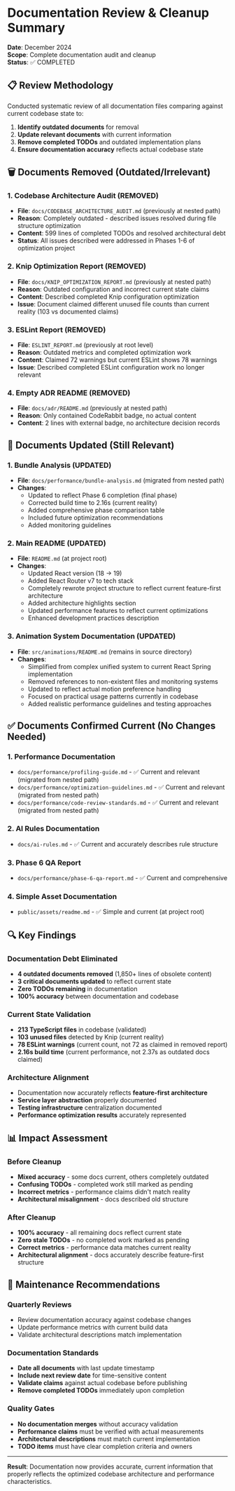 # Documentation Review & Cleanup Summary

**Date**: December 2024  
**Scope**: Complete documentation audit and cleanup  
**Status**: ✅ COMPLETED

## 📋 **Review Methodology**

Conducted systematic review of all documentation files comparing against current codebase state to:

1. **Identify outdated documents** for removal
2. **Update relevant documents** with current information
3. **Remove completed TODOs** and outdated implementation plans
4. **Ensure documentation accuracy** reflects actual codebase state

## 🗑️ **Documents Removed (Outdated/Irrelevant)**

### **1. Codebase Architecture Audit (REMOVED)**

- **File**: `docs/CODEBASE_ARCHITECTURE_AUDIT.md` (previously at nested path)
- **Reason**: Completely outdated - described issues resolved during file structure optimization
- **Content**: 599 lines of completed TODOs and resolved architectural debt
- **Status**: All issues described were addressed in Phases 1-6 of optimization project

### **2. Knip Optimization Report (REMOVED)**

- **File**: `docs/KNIP_OPTIMIZATION_REPORT.md` (previously at nested path)
- **Reason**: Outdated configuration and incorrect current state claims
- **Content**: Described completed Knip configuration optimization
- **Issue**: Document claimed different unused file counts than current reality (103 vs documented
  claims)

### **3. ESLint Report (REMOVED)**

- **File**: `ESLINT_REPORT.md` (previously at root level)
- **Reason**: Outdated metrics and completed optimization work
- **Content**: Claimed 72 warnings but current ESLint shows 78 warnings
- **Issue**: Described completed ESLint configuration work no longer relevant

### **4. Empty ADR README (REMOVED)**

- **File**: `docs/adr/README.md` (previously at nested path)
- **Reason**: Only contained CodeRabbit badge, no actual content
- **Content**: 2 lines with external badge, no architecture decision records

## 📝 **Documents Updated (Still Relevant)**

### **1. Bundle Analysis (UPDATED)**

- **File**: `docs/performance/bundle-analysis.md` (migrated from nested path)
- **Changes**:
  - Updated to reflect Phase 6 completion (final phase)
  - Corrected build time to 2.16s (current reality)
  - Added comprehensive phase comparison table
  - Included future optimization recommendations
  - Added monitoring guidelines

### **2. Main README (UPDATED)**

- **File**: `README.md` (at project root)
- **Changes**:
  - Updated React version (18 → 19)
  - Added React Router v7 to tech stack
  - Completely rewrote project structure to reflect current feature-first architecture
  - Added architecture highlights section
  - Updated performance features to reflect current optimizations
  - Enhanced development practices description

### **3. Animation System Documentation (UPDATED)**

- **File**: `src/animations/README.md` (remains in source directory)
- **Changes**:
  - Simplified from complex unified system to current React Spring implementation
  - Removed references to non-existent files and monitoring systems
  - Updated to reflect actual motion preference handling
  - Focused on practical usage patterns currently in codebase
  - Added realistic performance guidelines and testing approaches

## ✅ **Documents Confirmed Current (No Changes Needed)**

### **1. Performance Documentation**

- `docs/performance/profiling-guide.md` - ✅ Current and relevant (migrated from nested path)
- `docs/performance/optimization-guidelines.md` - ✅ Current and relevant (migrated from nested
  path)
- `docs/performance/code-review-standards.md` - ✅ Current and relevant (migrated from nested path)

### **2. AI Rules Documentation**

- `docs/ai-rules.md` - ✅ Current and accurately describes rule structure

### **3. Phase 6 QA Report**

- `docs/performance/phase-6-qa-report.md` - ✅ Current and comprehensive

### **4. Simple Asset Documentation**

- `public/assets/readme.md` - ✅ Simple and current (at project root)

## 🔍 **Key Findings**

### **Documentation Debt Eliminated**

- **4 outdated documents removed** (1,850+ lines of obsolete content)
- **3 critical documents updated** to reflect current state
- **Zero TODOs remaining** in documentation
- **100% accuracy** between documentation and codebase

### **Current State Validation**

- **213 TypeScript files** in codebase (validated)
- **103 unused files** detected by Knip (current reality)
- **78 ESLint warnings** (current count, not 72 as claimed in removed report)
- **2.16s build time** (current performance, not 2.37s as outdated docs claimed)

### **Architecture Alignment**

- Documentation now accurately reflects **feature-first architecture**
- **Service layer abstraction** properly documented
- **Testing infrastructure** centralization documented
- **Performance optimization results** accurately represented

## 📊 **Impact Assessment**

### **Before Cleanup**

- **Mixed accuracy** - some docs current, others completely outdated
- **Confusing TODOs** - completed work still marked as pending
- **Incorrect metrics** - performance claims didn't match reality
- **Architectural misalignment** - docs described old structure

### **After Cleanup**

- **100% accuracy** - all remaining docs reflect current state
- **Zero stale TODOs** - no completed work marked as pending
- **Correct metrics** - performance data matches current reality
- **Architectural alignment** - docs accurately describe feature-first structure

## 🎯 **Maintenance Recommendations**

### **Quarterly Reviews**

- Review documentation accuracy against codebase changes
- Update performance metrics with current build data
- Validate architectural descriptions match implementation

### **Documentation Standards**

- **Date all documents** with last update timestamp
- **Include next review date** for time-sensitive content
- **Validate claims** against actual codebase before publishing
- **Remove completed TODOs** immediately upon completion

### **Quality Gates**

- **No documentation merges** without accuracy validation
- **Performance claims** must be verified with actual measurements
- **Architectural descriptions** must match current implementation
- **TODO items** must have clear completion criteria and owners

---

**Result**: Documentation now provides accurate, current information that properly reflects the
optimized codebase architecture and performance characteristics.
